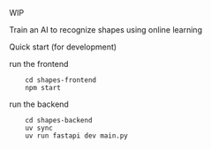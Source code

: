 WIP

Train an AI to recognize shapes using online learning

Quick start (for development)

run the frontend
```
    cd shapes-frontend
    npm start
```

run the backend
```
    cd shapes-backend
    uv sync
    uv run fastapi dev main.py
```
